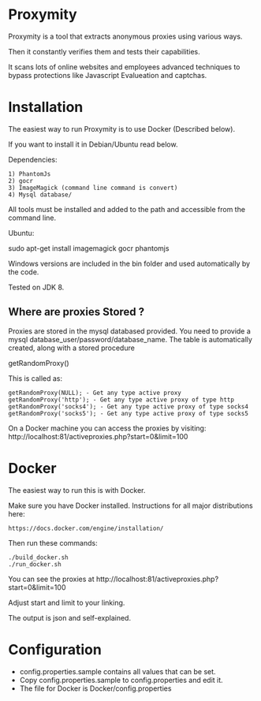 Proxymity
=========
Proxymity is a tool that extracts anonymous proxies using various ways. 

Then it constantly verifies them and tests their capabilities.

It scans lots of online websites and employees advanced techniques to bypass protections like Javascript Evalueation and captchas.

Installation
============

The easiest way to run Proxymity is to use Docker (Described below).

If you want to install it in Debian/Ubuntu read below.

Dependencies:

    1) PhantomJs
    2) gocr
    3) ImageMagick (command line command is convert)
    4) Mysql database/

All tools must be installed and added to the path and accessible from the command line.

Ubuntu:

sudo apt-get install imagemagick gocr phantomjs

Windows versions are included in the bin folder and used automatically by the code.

Tested on JDK 8.

Where are proxies Stored ?
--------------------------

Proxies are stored in the mysql databased provided. You need to provide a mysql database_user/password/database_name. The table is automatically created, along with a stored procedure

getRandomProxy()

This is called as:

    getRandomProxy(NULL); - Get any type active proxy
    getRandomProxy('http'); - Get any type active proxy of type http
    getRandomProxy('socks4'); - Get any type active proxy of type socks4
    getRandomProxy('socks5'); - Get any type active proxy of type socks5

On a Docker machine you can access the proxies by visiting: http://localhost:81/activeproxies.php?start=0&limit=100

Docker
======
The easiest way to run this is with Docker.

Make sure you have Docker installed. Instructions for all major distributions here:

    https://docs.docker.com/engine/installation/

Then run these commands:

    ./build_docker.sh
    ./run_docker.sh
    
 You can see the proxies at http://localhost:81/activeproxies.php?start=0&limit=100
 
 Adjust start and limit to your linking.
 
 The output is json and self-explained.
 
 Configuration
 ==============
 - config.properties.sample contains all values that can be set.
 - Copy config.properties.sample to config.properties and edit it.
 - The file for Docker is Docker/config.properties